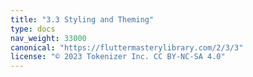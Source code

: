 ```yaml
---
title: "3.3 Styling and Theming"
type: docs
nav_weight: 33000
canonical: "https://fluttermasterylibrary.com/2/3/3"
license: "© 2023 Tokenizer Inc. CC BY-NC-SA 4.0"
---
```

